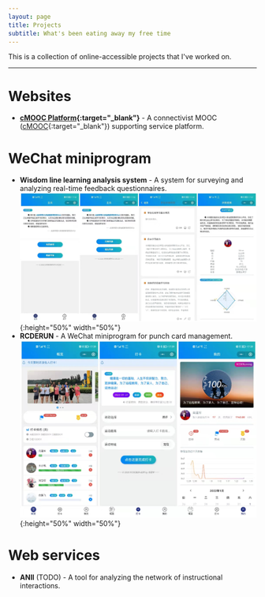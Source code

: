 ```yaml
---
layout: page
title: Projects
subtitle: What's been eating away my free time
---
```


This is a collection of online-accessible projects that I've worked on.  

------
# Websites
* **[cMOOC Platform](https://cmooc.bnu.edu.cn){:target="_blank"}** - A connectivist MOOC ([cMOOC](https://en.wikipedia.org/wiki/Massive_open_online_course){:target="_blank"}) supporting service platform.  

# WeChat miniprogram
* **Wisdom line learning analysis system** - A system for surveying and analyzing real-time feedback questionnaires.  
![LearningAnalysisSystem](/assets/img/photos/202001-learning-analysis-system-min.jpg){:height="50%" width="50%"}
* **RCDERUN** - A WeChat miniprogram for punch card management.  
![RCDERUN](/assets/img/photos/201912-rcderun-min.jpg){:height="50%" width="50%"}

# Web services
* **ANII** (TODO) - A tool for analyzing the network of instructional interactions.  

